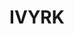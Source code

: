 ---
ee_id: '4453'
site: '1'
type: '2'
url: 2018-072-ivyrk
title: IVYRK
year: '2018'
display_year: '2018'
medium: IQDemy Premium UV ink on​ ​IKEA LINNMON​ table tops
dims: 118 x 29.5
pitch:
ps:
live_url:
related:
youtube:
related_code:
imgs: ivry-2018-072-db-ug--h7yX.jpg
subheading:
download:
add_credit:
commission:
layout: things-i-made
---